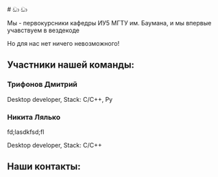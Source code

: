 <link type="image/x-icon" rel="shortcut icon" href="https://raw.githubusercontent.com/Mopsik62/sussyBoys/gh-pages/sussygif/favicon.ico">
# ඩා ඩා

Мы - первокурсники кафедры ИУ5 МГТУ им. Баумана, и мы впервые
учавствуем в вездекоде

Но для нас нет ничего невозможного!

## Участники нашей команды:

### Трифонов Дмитрий


Desktop developer, Stack: C/C++, Py

### Никита Лялько

fd;lasdkfsd;fl

Desktop developer, Stack: C/C++

## Наши контакты:

<p><a href="https://vk.com/dj1vs>Дмитрий</a></p>
    
  

